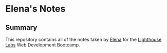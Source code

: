 # Elena's Notes

## Summary
This repository contains all of the notes taken by [Elena](https://github.com/ElenaCherpakova) for the [Lighthouse Labs](https://www.lighthouselabs.ca/) Web Development Bootcamp.

